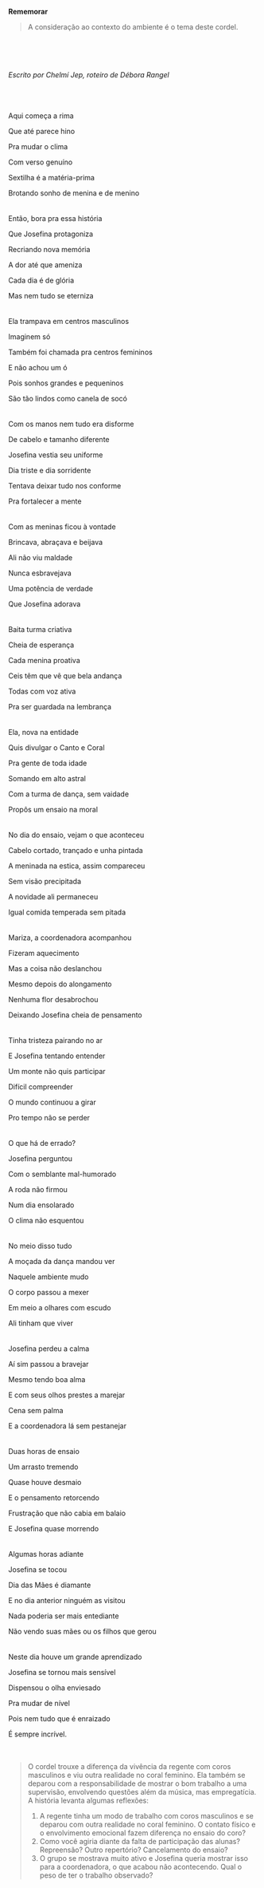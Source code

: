 **Rememorar**

>A consideração ao contexto do ambiente é o tema deste cordel.

<br /><br /><br />

*Escrito por Chelmí Jep, roteiro de Débora Rangel*

<br /><br /><br />
Aqui começa a rima

Que até parece hino

Pra mudar o clima

Com verso genuíno

Sextilha é a matéria-prima

Brotando sonho de menina e de menino
<br /><br /><br />
Então, bora pra essa história

Que Josefina protagoniza

Recriando nova memória

A dor até que ameniza

Cada dia é de glória

Mas nem tudo se eterniza
<br /><br /><br />
Ela trampava em centros masculinos

Imaginem só

Também foi chamada pra centros femininos

E não achou um ó

Pois sonhos grandes e pequeninos

São tão lindos como canela de socó
<br /><br /><br />
Com os manos nem tudo era disforme

De cabelo e tamanho diferente

Josefina vestia seu uniforme

Dia triste e dia sorridente

Tentava deixar tudo nos conforme

Pra fortalecer a mente
<br /><br /><br />
Com as meninas ficou à vontade

Brincava, abraçava e beijava

Ali não viu maldade

Nunca esbravejava

Uma potência de verdade

Que Josefina adorava
<br /><br /><br />
Baita turma criativa

Cheia de esperança

Cada menina proativa

Ceis têm que vê que bela andança

Todas com voz ativa

Pra ser guardada na lembrança
<br /><br /><br />
Ela, nova na entidade

Quis divulgar o Canto e Coral

Pra gente de toda idade

Somando em alto astral

Com a turma de dança, sem vaidade

Propôs um ensaio na moral
<br /><br /><br />
No dia do ensaio, vejam o que aconteceu

Cabelo cortado, trançado e unha pintada

A meninada na estica, assim compareceu

Sem visão precipitada

A novidade ali permaneceu

Igual comida temperada sem pitada
<br /><br /><br />
Mariza, a coordenadora acompanhou

Fizeram aquecimento

Mas a coisa não deslanchou

Mesmo depois do alongamento

Nenhuma flor desabrochou

Deixando Josefina cheia de pensamento
<br /><br /><br />
Tinha tristeza pairando no ar

E Josefina tentando entender

Um monte não quis participar

Difícil compreender

O mundo continuou a girar

Pro tempo não se perder
<br /><br /><br />
O que há de errado?

Josefina perguntou

Com o semblante mal-humorado

A roda não firmou

Num dia ensolarado

O clima não esquentou
<br /><br /><br />
No meio disso tudo

A moçada da dança mandou ver

Naquele ambiente mudo

O corpo passou a mexer

Em meio a olhares com escudo

Ali tinham que viver
<br /><br /><br />
Josefina perdeu a calma

Aí sim passou a bravejar

Mesmo tendo boa alma

E com seus olhos prestes a marejar

Cena sem palma

E a coordenadora lá sem pestanejar
<br /><br /><br />
Duas horas de ensaio

Um arrasto tremendo

Quase houve desmaio

E o pensamento retorcendo

Frustração que não cabia em balaio

E Josefina quase morrendo
<br /><br /><br />
Algumas horas adiante

Josefina se tocou

Dia das Mães é diamante

E no dia anterior ninguém as visitou

Nada poderia ser mais entediante

Não vendo suas mães ou os filhos que gerou
<br /><br /><br />
Neste dia houve um grande aprendizado

Josefina se tornou mais sensível

Dispensou o olha enviesado

Pra mudar de nível

Pois nem tudo que é enraizado

É sempre incrível.
<br /><br /><br />

>O cordel trouxe a diferença da vivência da regente com coros masculinos e viu outra realidade no coral feminino. Ela também se deparou com a responsabilidade de mostrar o bom trabalho a uma supervisão, envolvendo questões além da música, mas empregatícia. A história levanta algumas reflexões:
>
>1. A regente tinha um modo de trabalho com coros masculinos e se deparou com outra realidade no coral feminino. O contato físico e o envolvimento emocional fazem diferença no ensaio do coro?
>2. Como você agiria diante da falta de participação das alunas? Repreensão? Outro repertório? Cancelamento do ensaio?
>3. O grupo se mostrava muito ativo e Josefina queria mostrar isso para a coordenadora, o que acabou não acontecendo. Qual o peso de ter o trabalho observado?
